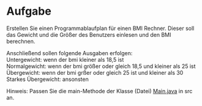 # Aufgabe
Erstellen Sie einen Programmablaufplan für einen BMI Rechner. Dieser soll das Gewicht und die Größer des Benutzers einlesen und den BMI berechnen.

Anschließend sollen folgende Ausgaben erfolgen:<br/>
Untergewicht: wenn der bmi kleiner als 18,5 ist<br/>
Normalgewicht: wenn der bmi größer oder gleich 18,5 und kleiner als 25 ist<br/>
Übergewicht: wenn der bmi grßer oder gleich 25 ist und kleiner als 30<br/>
Starkes Übergewicht: ansonsten<br/>


Hinweis: Passen Sie die main-Methode der Klasse (Datei) [Main.java](src/main/java/de/bsohef/Main.java) in src an.
